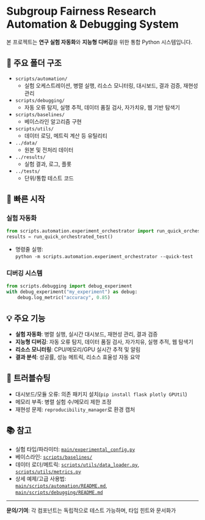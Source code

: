 # Subgroup Fairness Research Automation & Debugging System

본 프로젝트는 **연구 실험 자동화**와 **지능형 디버깅**을 위한 통합 Python 시스템입니다.

## 📁 주요 폴더 구조

- `scripts/automation/`  
  - 실험 오케스트레이션, 병렬 실행, 리소스 모니터링, 대시보드, 결과 검증, 재현성 관리  
- `scripts/debugging/`  
  - 자동 오류 탐지, 실행 추적, 데이터 품질 검사, 자가치유, 웹 기반 탐색기  
- `scripts/baselines/`  
  - 베이스라인 알고리즘 구현  
- `scripts/utils/`  
  - 데이터 로딩, 메트릭 계산 등 유틸리티  
- `../data/`  
  - 원본 및 전처리 데이터  
- `../results/`  
  - 실험 결과, 로그, 플롯  
- `../tests/`  
  - 단위/통합 테스트 코드

## 🚀 빠른 시작

### 실험 자동화

```python
from scripts.automation.experiment_orchestrator import run_quick_orchestrated_test
results = run_quick_orchestrated_test()
```
- 명령줄 실행:  
  `python -m scripts.automation.experiment_orchestrator --quick-test`

### 디버깅 시스템

```python
from scripts.debugging import debug_experiment
with debug_experiment("my_experiment") as debug:
    debug.log_metric("accuracy", 0.85)
```

## 💡 주요 기능

- **실험 자동화**: 병렬 실행, 실시간 대시보드, 재현성 관리, 결과 검증
- **지능형 디버깅**: 자동 오류 탐지, 데이터 품질 검사, 자가치유, 실행 추적, 웹 탐색기
- **리소스 모니터링**: CPU/메모리/GPU 실시간 추적 및 알림
- **결과 분석**: 성공률, 성능 메트릭, 리소스 효율성 자동 요약


## 🔧 트러블슈팅

- 대시보드/모듈 오류: 의존 패키지 설치(`pip install flask plotly GPUtil`)
- 메모리 부족: 병렬 실험 수/메모리 제한 조정
- 재현성 문제: `reproducibility_manager`로 환경 캡처

## 📚 참고

- 실험 타입/파라미터: [`main/experimental_config.py`](main/experimental_config.py)
- 베이스라인: [`scripts/baselines/`](scripts/baselines/)
- 데이터 로더/메트릭: [`scripts/utils/data_loader.py`](scripts/utils/data_loader.py), [`scripts/utils/metrics.py`](scripts/utils/metrics.py)
- 상세 예제/고급 사용법:  
  [`main/scripts/automation/README.md`](scripts/automation/README.md),  
  [`main/scripts/debugging/README.md`](scripts/debugging/README.md)

---

**문의/기여**: 각 컴포넌트는 독립적으로 테스트 가능하며, 타입 힌트와 문서화가
